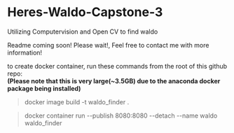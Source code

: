 # Heres-Waldo-Capstone-3
Utilizing Computervision and Open CV to find waldo

Readme coming soon! Please wait!, Feel free to contact me with more information!

to create docker container, run these commands from the root of this github repo:  
**(Please note that this is very large(~3.5GB) due to the anaconda docker package being installed)**

>docker image build -t waldo_finder . 
   
>docker container run --publish 8080:8080 --detach --name waldo waldo_finder